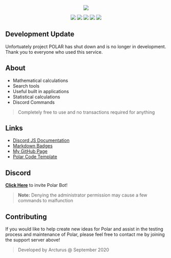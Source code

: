 <p align = "center">
    <img src = 'https://cdn.discordapp.com/attachments/875139708278153257/875981094586032148/Polar_Github_Banner.png'></img>
</p>
<p align = "center">
    <img src = 'https://img.shields.io/npm/v/npm?style=for-the-badge'></img>
    <img src = 'https://img.shields.io/node/v/discord.js?style=for-the-badge'></img>
    <img src = 'https://img.shields.io/npm/v/discord.js?label=discord.js&style=for-the-badge'></img>
    <img src = 'https://img.shields.io/github/license/arcturusss/polar-discord?style=for-the-badge'></img>
    <img src = 'https://img.shields.io/discord/875139099944710204?style=for-the-badge'></img>
</p>

## Development Update
Unfortuately project POLAR has shut down and is no longer in development. Thank you to everyone who used this service.  

## About

- Mathematical calculations
- Search tools
- Useful built in applications
- Statistical calculations
- Discord Commands

> Completely free to use and no transactions required for anything
## Links

- [Discord JS Documentation](https://discord.js.org/#/)
- [Markdown Badges](https://shields.io/)
- [My GitHub Page](https://github.com/Arcturusss)
- [Polar Code Template](https://github.com/Arcturusss/Polar-Discord/blob/master/MAIN-TEMPLATE.md)

## Discord

[<b>Click Here</b>](https://discord.com/api/oauth2/authorize?client_id=760553137605181541&permissions=8&scope=bot) to invite Polar Bot! 
> **Note:** Denying the administrator permission may cause a few commands to malfunction


## Contributing

If you would like to help create new ideas for Polar and assist in the testing process and maintenance of Polar, please feel free to contact me by joining the support server above!

> Developed by Arcturus @ September 2020

